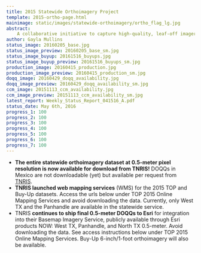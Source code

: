 ```yaml
---
title: 2015 Statewide Orthoimagery Project
template: 2015-ortho-page.html
mainimage: static/images/statewide-orthoimagery/ortho_flag_lg.jpg
abstract:
    A collaborative initiative to capture high-quality, leaf-off imagery for the entire state, slated for public release in Spring 2016.
author: Gayla Mullins
status_image: 20160205_base.jpg
status_image_preview: 20160205_base_sm.jpg
status_image_buyup: 20161516_buyups.jpg
status_image_buyup_preview: 20161516_buyups_sm.jpg
production_image: 20160415_production.jpg
production_image_preview: 20160415_production_sm.jpg
doqq_image: 20160429_doqq_availability.jpg
doqq_image_preview: 20160429_doqq_availability_sm.jpg
ccm_image: 20151113_ccm_availability.jpg
ccm_image_preview: 20151113_ccm_availability_sm.jpg
latest_report: Weekly_Status_Report_041516_A.pdf
status_date: May 6th, 2016
progress_1: 100
progress_2: 100
progress_3: 100
progress_4: 100
progress_5: 100
progress_6: 100
progress_7: 100
---
```

- **The entire statewide orthoimagery dataset at 0.5-meter pixel resolution is now available for download from TNRIS!** DOQQs in Mexico are not downloadable (yet) but available per request from [TNRIS](https://tnris.org/contact/).
- **TNRIS launched web mapping services** (WMS) for the 2015 TOP and Buy-Up datasets. Access the urls below under TOP 2015 Online Mapping Services and avoid downloading the data. Currently, only West TX and the Panhandle are available in the statewide service.
- TNRIS **continues to ship final 0.5-meter DOQQs to Esri** for integration into their Basemap Imagery Service, publicly available through Esri products NOW: West TX, Panhandle, and North TX 0.5-meter. Avoid downloading the data. See access instructions below under TOP 2015 Online Mapping Services. Buy-Up 6-inch/1-foot orthoimagery will also be available. 
